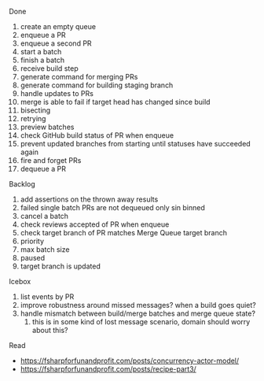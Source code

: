 Done
1.  create an empty queue
1.  enqueue a PR
1.  enqueue a second PR
1.  start a batch
1.  finish a batch
1.  receive build step
1.  generate command for merging PRs
1.  generate command for building staging branch
1.  handle updates to PRs
1.  merge is able to fail if target head has changed since build
1.  bisecting
1.  retrying
1.  preview batches
1.  check GitHub build status of PR when enqueue
1.  prevent updated branches from starting until statuses have succeeded again
1.  fire and forget PRs
1.  dequeue a PR

Backlog
1.  add assertions on the thrown away results
1.  failed single batch PRs are not dequeued only sin binned
1.  cancel a batch
1.  check reviews accepted of PR when enqueue
1.  check target branch of PR matches Merge Queue target branch
1.  priority
1.  max batch size
1.  paused
1.  target branch is updated

Icebox
1.  list events by PR
1.  improve robustness around missed messages? when a build goes quiet?
1.  handle mismatch between build/merge batches and merge queue state?
    1. this is in some kind of lost message scenario, domain should worry about this?

Read
- https://fsharpforfunandprofit.com/posts/concurrency-actor-model/
- https://fsharpforfunandprofit.com/posts/recipe-part3/
